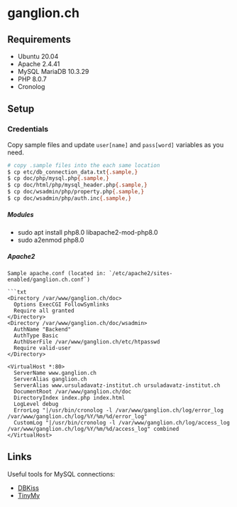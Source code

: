 # ganglion.ch

## Requirements

* Ubuntu 20.04
* Apache 2.4.41
* MySQL MariaDB 10.3.29
* PHP 8.0.7
* Cronolog

## Setup

### Credentials

Copy sample files and update `user[name]` and `pass[word]` variables as you need.

```bash
# copy .sample files into the each same location
$ cp etc/db_connection_data.txt{.sample,}
$ cp doc/php/mysql.php{.sample,}
$ cp doc/html/php/mysql_header.php{.sample,}
$ cp doc/wsadmin/php/property.php{.sample,}
$ cp doc/wsadmin/php/auth.inc{.sample,}
```

##### Modules
* sudo apt install php8.0 libapache2-mod-php8.0
* sudo a2enmod php8.0

##### Apache2
```
Sample apache.conf (located in: `/etc/apache2/sites-enabled/ganglion.ch.conf`)

```txt
<Directory /var/www/ganglion.ch/doc>
  Options ExecCGI FollowSymlinks
  Require all granted
</Directory>
<Directory /var/www/ganglion.ch/doc/wsadmin>
  AuthName "Backend"
  AuthType Basic
  AuthUserFile /var/www/ganglion.ch/etc/htpasswd
  Require valid-user
</Directory>

<VirtualHost *:80>
  ServerName www.ganglion.ch
  ServerAlias ganglion.ch
  ServerAlias www.ursuladavatz-institut.ch ursuladavatz-institut.ch
  DocumentRoot /var/www/ganglion.ch/doc
  DirectoryIndex index.php index.html
  LogLevel debug
  ErrorLog "|/usr/bin/cronolog -l /var/www/ganglion.ch/log/error_log /var/www/ganglion.ch/log/%Y/%m/%d/error_log"
  CustomLog "|/usr/bin/cronolog -l /var/www/ganglion.ch/log/access_log /var/www/ganglion.ch/log/%Y/%m/%d/access_log" combined
</VirtualHost>
```
## Links

Useful tools for MySQL connections:

* [DBKiss](https://github.com/cztomczak/dbkiss)
* [TinyMy](https://github.com/einars/tinymy)
